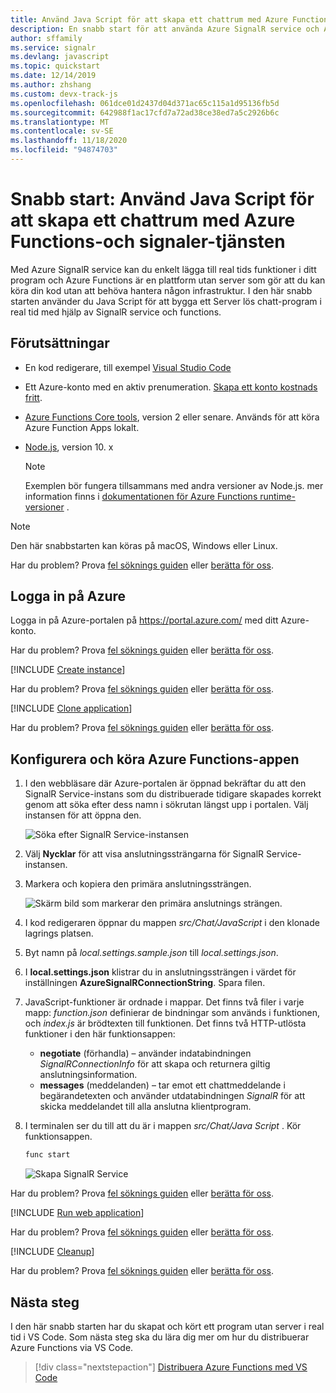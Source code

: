 ```yaml
---
title: Använd Java Script för att skapa ett chattrum med Azure Functions-och SignalR-tjänsten
description: En snabb start för att använda Azure SignalR service och Azure Functions för att skapa ett chattrum med Java Script.
author: sffamily
ms.service: signalr
ms.devlang: javascript
ms.topic: quickstart
ms.date: 12/14/2019
ms.author: zhshang
ms.custom: devx-track-js
ms.openlocfilehash: 061dce01d2437d04d371ac65c115a1d95136fb5d
ms.sourcegitcommit: 642988f1ac17cfd7a72ad38ce38ed7a5c2926b6c
ms.translationtype: MT
ms.contentlocale: sv-SE
ms.lasthandoff: 11/18/2020
ms.locfileid: "94874703"
---
```

# <a name="quickstart-use-javascript-to-create-a-chat-room-with-azure-functions-and-signalr-service"></a>Snabb start: Använd Java Script för att skapa ett chattrum med Azure Functions-och signaler-tjänsten

Med Azure SignalR service kan du enkelt lägga till real tids funktioner i ditt program och Azure Functions är en plattform utan server som gör att du kan köra din kod utan att behöva hantera någon infrastruktur. I den här snabb starten använder du Java Script för att bygga ett Server lös chatt-program i real tid med hjälp av SignalR service och functions.

## <a name="prerequisites"></a>Förutsättningar

- En kod redigerare, till exempel [Visual Studio Code](https://code.visualstudio.com/)
- Ett Azure-konto med en aktiv prenumeration. [Skapa ett konto kostnads fritt](https://azure.microsoft.com/free/?ref=microsoft.com&utm_source=microsoft.com&utm_medium=docs&utm_campaign=visualstudio).
- [Azure Functions Core tools](https://github.com/Azure/azure-functions-core-tools#installing), version 2 eller senare. Används för att köra Azure Function Apps lokalt.
- [Node.js](https://nodejs.org/en/download/), version 10. x

   > [!NOTE]
   > Exemplen bör fungera tillsammans med andra versioner av Node.js. mer information finns i [dokumentationen för Azure Functions runtime-versioner](../azure-functions/functions-versions.md#languages) .

> [!NOTE]
> Den här snabbstarten kan köras på macOS, Windows eller Linux.

Har du problem? Prova [fel söknings guiden](signalr-howto-troubleshoot-guide.md) eller [berätta för oss](https://aka.ms/asrs/qsjs).

## <a name="log-in-to-azure"></a>Logga in på Azure

Logga in på Azure-portalen på <https://portal.azure.com/> med ditt Azure-konto.

Har du problem? Prova [fel söknings guiden](signalr-howto-troubleshoot-guide.md) eller [berätta för oss](https://aka.ms/asrs/qsjs).

[!INCLUDE [Create instance](includes/signalr-quickstart-create-instance.md)]

Har du problem? Prova [fel söknings guiden](signalr-howto-troubleshoot-guide.md) eller [berätta för oss](https://aka.ms/asrs/qsjs).

[!INCLUDE [Clone application](includes/signalr-quickstart-clone-application.md)]

Har du problem? Prova [fel söknings guiden](signalr-howto-troubleshoot-guide.md) eller [berätta för oss](https://aka.ms/asrs/qsjs).

## <a name="configure-and-run-the-azure-function-app"></a>Konfigurera och köra Azure Functions-appen

1. I den webbläsare där Azure-portalen är öppnad bekräftar du att den SignalR Service-instans som du distribuerade tidigare skapades korrekt genom att söka efter dess namn i sökrutan längst upp i portalen. Välj instansen för att öppna den.

    ![Söka efter SignalR Service-instansen](media/signalr-quickstart-azure-functions-csharp/signalr-quickstart-search-instance.png)

1. Välj **Nycklar** för att visa anslutningssträngarna för SignalR Service-instansen.

1. Markera och kopiera den primära anslutningssträngen.

    ![Skärm bild som markerar den primära anslutnings strängen.](media/signalr-quickstart-azure-functions-javascript/signalr-quickstart-keys.png)

1. I kod redigeraren öppnar du mappen *src/Chat/JavaScript* i den klonade lagrings platsen.

1. Byt namn på *local.settings.sample.json* till *local.settings.json*.

1. I **local.settings.json** klistrar du in anslutningssträngen i värdet för inställningen **AzureSignalRConnectionString**. Spara filen.

1. JavaScript-funktioner är ordnade i mappar. Det finns två filer i varje mapp: *function.json* definierar de bindningar som används i funktionen, och *index.js* är brödtexten till funktionen. Det finns två HTTP-utlösta funktioner i den här funktionsappen:

    - **negotiate** (förhandla) – använder indatabindningen *SignalRConnectionInfo* för att skapa och returnera giltig anslutningsinformation.
    - **messages** (meddelanden) – tar emot ett chattmeddelande i begärandetexten och använder utdatabindningen *SignalR* för att skicka meddelandet till alla anslutna klientprogram.

1. I terminalen ser du till att du är i mappen *src/Chat/Java Script* . Kör funktionsappen.

    ```bash
    func start
    ```

    ![Skapa SignalR Service](media/signalr-quickstart-azure-functions-javascript/signalr-quickstart-run-application.png)
    
Har du problem? Prova [fel söknings guiden](signalr-howto-troubleshoot-guide.md) eller [berätta för oss](https://aka.ms/asrs/qsjs).

[!INCLUDE [Run web application](includes/signalr-quickstart-run-web-application.md)]

Har du problem? Prova [fel söknings guiden](signalr-howto-troubleshoot-guide.md) eller [berätta för oss](https://aka.ms/asrs/qsjs).

[!INCLUDE [Cleanup](includes/signalr-quickstart-cleanup.md)]

Har du problem? Prova [fel söknings guiden](signalr-howto-troubleshoot-guide.md) eller [berätta för oss](https://aka.ms/asrs/qsjs).

## <a name="next-steps"></a>Nästa steg

I den här snabb starten har du skapat och kört ett program utan server i real tid i VS Code. Som nästa steg ska du lära dig mer om hur du distribuerar Azure Functions via VS Code.

> [!div class="nextstepaction"]
> [Distribuera Azure Functions med VS Code](/azure/developer/javascript/tutorial-vscode-serverless-node-01)

